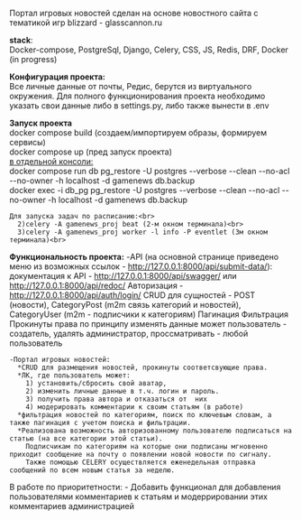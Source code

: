 Портал игровых новостей сделан на основе новостного сайта с тематикой игр blizzard - glasscannon.ru<br>

<b>stack</b>:<br>
  Docker-compose, PostgreSql, Django, Celery, CSS, JS, Redis, DRF, Docker (in progress)<br>
 
<b>Конфигурация проекта:</b><br>
  Все личные данные от почты, Редис, берутся из виртуального окружения. Для полного функционирования проекта необходимо указать свои данные либо в settings.py, либо также вынести в .env<br>

<b>Запуск проекта</b><br>
  docker compose build (создаем/импортируем образы, формируем сервисы)<br>
  docker compose up (пред запуск проекта)<br>
  <u>в отдельной консоли:</u><br>
  docker compose run db pg_restore -U postgres --verbose --clean --no-acl --no-owner -h localhost -d gamenews db.backup<br>
  docker exec -i db_pg pg_restore -U postgres --verbose --clean --no-acl --no-owner -h localhost -d gamenews db.backup<br>

    Для запуска задач по расписанию:<br>
      2)celery -A gamenews_proj beat (2-м окном терминала)<br>
      3)celery -A gamenews_proj worker -l info -P eventlet (3м окном терминала)<br>

<b>Функциональность проекта:</b>
    -API (на основной странице приведено меню из возможных ссылок - http://127.0.0.1:8000/api/submit-data/):
      документация к API - http://127.0.0.1:8000/api/swagger/ или http://127.0.0.1:8000/api/redoc/
      Авторизация - http://127.0.0.1:8000/api/auth/login/
      CRUD для сущностей - POST (новости), CategoryPost (m2m связь категорий и новостей), CategoryUser (m2m - подписчики  к категориям)
      Пагинация
      Фильтрация
      Прокинуты права по принципу изменять данные может пользователь - создатель, удалять администратор, проссматривать - любой пользователь
    
    -Портал игровых новостей:
      *CRUD для размещения новостей, прокинуты соответсвующие права.
      *ЛК, где пользователь может:
        1) установить/сбросить свой аватар, 
        2) изменить личные данные в т.ч. логин и пароль.
        3) получить права автора и отказаться от  них
        4) модерировать комментарии к своим статьям (в работе)
      *фильтрация новостей по категориям, поиск по ключевым словам, а также пагинация с учетом поиска и фильтрации.
      *Реализована возможность авторизованному пользователю подписаться на статью (на все категории этой статьи).
        Подписчикам по категориям на которые они подписаны мгновенно приходит сообщение на почту о появлении новой новости по сигналу.
        Также помощью CELERY осуществляется еженедельная отправка сообщений по всем новым статья за неделю.

  В работе по приоритетности:
    - Добавить функционал для добавления пользователями комментариев к статьям и модеррировании этих комментариев администрацией
    
